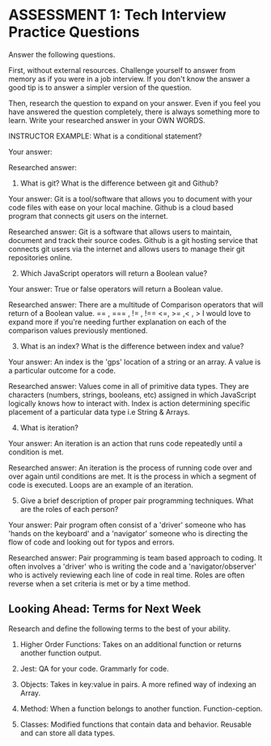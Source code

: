 # ASSESSMENT 1: Tech Interview Practice Questions
Answer the following questions.

First, without external resources. Challenge yourself to answer from memory as if you were in a job interview. If you don't know the answer a good tip is to answer a simpler version of the question.

Then, research the question to expand on your answer. Even if you feel you have answered the question completely, there is always something more to learn. Write your researched answer in your OWN WORDS.

INSTRUCTOR EXAMPLE: What is a conditional statement?

  Your answer:

  Researched answer:



1. What is git? What is the difference between git and Github?

  Your answer: Git is a tool/software that allows you to document with your code files with ease on your local machine. Github is a cloud based program that connects git users on the internet.  

  Researched answer: Git is a software that allows users to maintain, document and track their source codes. Github is a git hosting service that connects git users via the internet and allows users to manage their git repositories online.  



2. Which JavaScript operators will return a Boolean value?

  Your answer: True or false operators will return a Boolean value.

  Researched answer: There are a multitude of Comparison operators that will return of a Boolean value.
  == , === , != , !== <=, >= ,< , >
  I would love to expand more if you're needing further explanation on each of the comparison values previously mentioned.
  <!-- (Not sure if this what is you're wanting but I imagine myself responding that way in a interview)   -->

3. What is an index? What is the difference between index and value?

  Your answer: An index is the 'gps' location of a string or an array. A value is a particular outcome for a code.

  Researched answer: Values come in all of primitive data types. They are characters (numbers, strings, booleans, etc) assigned in which JavaScript logically knows how to interact with. Index is action determining specific placement of a particular data type i.e String & Arrays.   



4. What is iteration?

  Your answer: An iteration is an action that runs code repeatedly until a condition is met.

  Researched answer: An iteration is the process of running code over and over again until conditions are met. It is the process in which a segment of code is executed. Loops are an example of an iteration.



5. Give a brief description of proper pair programming techniques. What are the roles of each person?

  Your answer: Pair program often consist of a 'driver' someone who has 'hands on the keyboard' and a 'navigator' someone who is directing the flow of code and looking out for typos and errors.  

  Researched answer: Pair programming is team based approach to coding. It often involves a 'driver' who is writing the code and a 'navigator/observer' who is actively reviewing each line of code in real time. Roles are often reverse when a set criteria is met or by a time method.



## Looking Ahead: Terms for Next Week

Research and define the following terms to the best of your ability.

1. Higher Order Functions: Takes on an additional function or returns another function output.

2. Jest: QA for your code. Grammarly for code.

3. Objects: Takes in key:value in pairs. A more refined way of indexing an Array.

4. Method: When a function belongs to another function. Function-ception.

5. Classes: Modified functions that contain data and behavior. Reusable and can store all data types.
